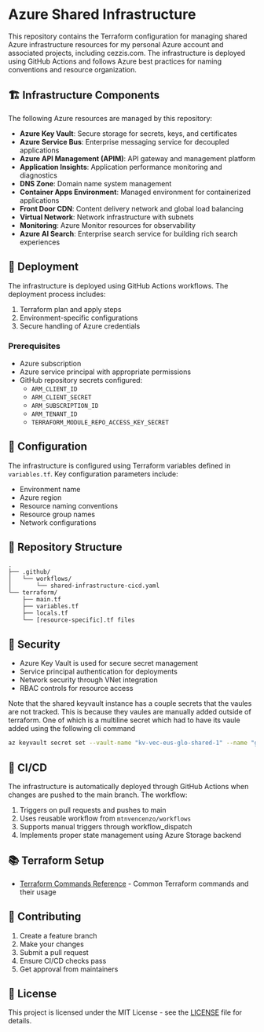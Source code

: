 # Azure Shared Infrastructure

This repository contains the Terraform configuration for managing shared Azure infrastructure resources for my personal Azure account and associated projects, including cezzis.com. The infrastructure is deployed using GitHub Actions and follows Azure best practices for naming conventions and resource organization.

## 🏗️ Infrastructure Components

The following Azure resources are managed by this repository:

- **Azure Key Vault**: Secure storage for secrets, keys, and certificates
- **Azure Service Bus**: Enterprise messaging service for decoupled applications
- **Azure API Management (APIM)**: API gateway and management platform
- **Application Insights**: Application performance monitoring and diagnostics
- **DNS Zone**: Domain name system management
- **Container Apps Environment**: Managed environment for containerized applications
- **Front Door CDN**: Content delivery network and global load balancing
- **Virtual Network**: Network infrastructure with subnets
- **Monitoring**: Azure Monitor resources for observability
- **Azure AI Search**: Enterprise search service for building rich search experiences

## 🚀 Deployment

The infrastructure is deployed using GitHub Actions workflows. The deployment process includes:

1. Terraform plan and apply steps
2. Environment-specific configurations
3. Secure handling of Azure credentials

### Prerequisites

- Azure subscription
- Azure service principal with appropriate permissions
- GitHub repository secrets configured:
  - `ARM_CLIENT_ID`
  - `ARM_CLIENT_SECRET`
  - `ARM_SUBSCRIPTION_ID`
  - `ARM_TENANT_ID`
  - `TERRAFORM_MODULE_REPO_ACCESS_KEY_SECRET`

## 🔧 Configuration

The infrastructure is configured using Terraform variables defined in `variables.tf`. Key configuration parameters include:

- Environment name
- Azure region
- Resource naming conventions
- Resource group names
- Network configurations

## 📁 Repository Structure

```
.
├── .github/
│   └── workflows/
│       └── shared-infrastructure-cicd.yaml
└── terraform/
    ├── main.tf
    ├── variables.tf
    ├── locals.tf
    └── [resource-specific].tf files
```

## 🔐 Security

- Azure Key Vault is used for secure secret management
- Service principal authentication for deployments
- Network security through VNet integration
- RBAC controls for resource access

Note that the shared keyvault instance has a couple secrets that the vaules are not tracked.  This is because they vaules are manually added outside of terraform.  One of which is a multiline secret which had to have its vaule added using the following cli command

``` bash
az keyvault secret set --vault-name "kv-vec-eus-glo-shared-1" --name "github-terraform-module-repo-private-key" --file "github-ssh"
```

## 🔄 CI/CD

The infrastructure is automatically deployed through GitHub Actions when changes are pushed to the main branch. The workflow:

1. Triggers on pull requests and pushes to main
2. Uses reusable workflow from `mtnvencenzo/workflows`
3. Supports manual triggers through workflow_dispatch
4. Implements proper state management using Azure Storage backend

## 📚 Terraform Setup

- [Terraform Commands Reference](.readme/terraform-commands.md) - Common Terraform commands and their usage


## 📝 Contributing

1. Create a feature branch
2. Make your changes
3. Submit a pull request
4. Ensure CI/CD checks pass
5. Get approval from maintainers

## 📄 License

This project is licensed under the MIT License - see the [LICENSE](LICENSE) file for details.


